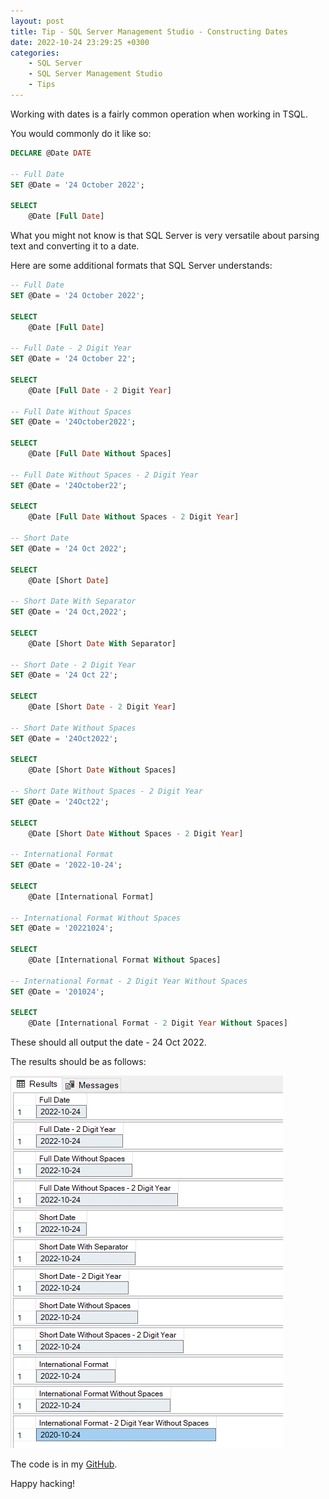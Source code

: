 ```yaml
---
layout: post
title: Tip - SQL Server Management Studio - Constructing Dates
date: 2022-10-24 23:29:25 +0300
categories:
    - SQL Server
    - SQL Server Management Studio
    - Tips
---
```

Working with dates is a fairly common operation when working in TSQL.

You would commonly do it like so:

```sql
DECLARE @Date DATE

-- Full Date
SET @Date = '24 October 2022';

SELECT
    @Date [Full Date]
```

What you might not know is that SQL Server is very versatile about parsing text and converting it to a date.

Here are some additional formats that SQL Server understands:


```sql
-- Full Date
SET @Date = '24 October 2022';

SELECT
    @Date [Full Date]

-- Full Date - 2 Digit Year
SET @Date = '24 October 22';

SELECT
    @Date [Full Date - 2 Digit Year]

-- Full Date Without Spaces
SET @Date = '24October2022';

SELECT
    @Date [Full Date Without Spaces]

-- Full Date Without Spaces - 2 Digit Year
SET @Date = '24October22';

SELECT
    @Date [Full Date Without Spaces - 2 Digit Year]

-- Short Date
SET @Date = '24 Oct 2022';

SELECT
    @Date [Short Date]

-- Short Date With Separator
SET @Date = '24 Oct,2022';

SELECT
    @Date [Short Date With Separator]

-- Short Date - 2 Digit Year
SET @Date = '24 Oct 22';

SELECT
    @Date [Short Date - 2 Digit Year]

-- Short Date Without Spaces
SET @Date = '24Oct2022';

SELECT
    @Date [Short Date Without Spaces]

-- Short Date Without Spaces - 2 Digit Year
SET @Date = '24Oct22';

SELECT
    @Date [Short Date Without Spaces - 2 Digit Year]

-- International Format
SET @Date = '2022-10-24';

SELECT
    @Date [International Format]

-- International Format Without Spaces
SET @Date = '20221024';

SELECT
    @Date [International Format Without Spaces]

-- International Format - 2 Digit Year Without Spaces
SET @Date = '201024';

SELECT
    @Date [International Format - 2 Digit Year Without Spaces]
```

These should all output the date  - 24 Oct 2022.

The results should be as follows:

![](../images/2022/10/Dates.png)

The code is in my [GitHub](https://github.com/conradakunga/BlogCode/tree/master/2022-10-24%20-%20SQL%20Server%20Date%20Formatting).

Happy hacking!
